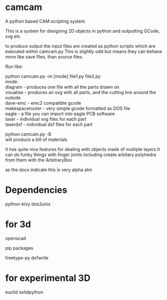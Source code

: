 # camcam
A python based CAM scripting system

This is a system for designing 2D objects in python and outputting GCode, svg etc

to produce output the input files are created as python scripts which are executed within camcam.py
This is slightly odd but means they can behave more like save files, than source files.

Run like:

python camcam.py -m [mode] file1.py file2.py  
mode:  
diagram - produces one file with all the parts drawn on  
visualise - produces an svg with all parts, and the cutting line around the outside  
dave-emc - emc2 compatible gcode  
makespacerouter - very simple gcode formatted as DOS file  
eagle - a file you can import into eagle PCB software  
laser - individual svg files for each part   
laserdxf - individual dxf files for each part

python camcam.py -B  
will produce a bill of materials  

It has quite nice features for dealing with objects made of multiple layers
It can do funky things with finger joints including create arbitary polyhedra from them with the ArbitraryBox

as the docs indicate this is very alpha atm  

# Dependencies

python-kivy
dos2unix

# for 3d
openscad

pip packages

freetype-py
dxfwrite

# for experimental 3D
euclid
solidpython
